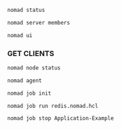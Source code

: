 ```sh
nomad status
```

```sh
nomad server members
```

```sh
nomad ui
```

### GET CLIENTS

```sh
nomad node status
```

```sh
nomad agent
```

```sh
nomad job init
```

```sh
nomad job run redis.nomad.hcl
```

```sh
nomad job stop Application-Example
```
